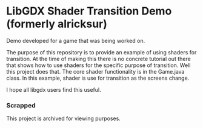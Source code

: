 # LibGDX Shader Transition Demo (formerly alricksur)

Demo developed for a game that was being worked on.

The purpose of this repository is to provide an example of using shaders for transition.  At the time of making this there is no 
concrete tutorial out there that shows how to use shaders for the specific purpose of transition.  Well this project does that.
The core shader functionality is in the Game.java class.  In this example, shader is use for transition as the screens change.

I hope all libgdx users find this useful.

### Scrapped

This project is archived for viewing purposes.
